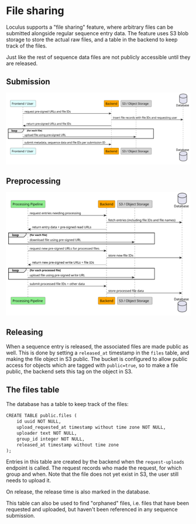 # File sharing

Loculus supports a "file sharing" feature, where arbitrary files can be submitted alongside regular sequence entry data.
The feature uses S3 blob storage to store the actual raw files, and a table in the backend to keep track of the files.

Just like the rest of sequence data files are not publicly accessible until they are released.

## Submission

![submission](./plantuml/sequenceFileSharingSubmission.svg)

## Preprocessing

![preprocessing](./plantuml/sequenceFileSharingPrepro.svg)

## Releasing

When a sequence entry is released, the associated files are made public as well.
This is done by setting a `released_at` timestamp in the `files` table, and making the file object in S3 public.
The bucket is configured to allow public access for objects which are tagged with `public=true`,
so to make a file public, the backend sets this tag on the object in S3.

## The files table

The database has a table to keep track of the files:

```
CREATE TABLE public.files (
    id uuid NOT NULL,
    upload_requested_at timestamp without time zone NOT NULL,
    uploader text NOT NULL,
    group_id integer NOT NULL,
    released_at timestamp without time zone
);
```

Entries in this table are created by the backend when the `request-uploads` endpoint is called.
The request records who made the request, for which group and when.
Note that the file does not yet exist in S3, the user still needs to upload it.

On release, the release time is also marked in the database.

This table can also be used to find "orphaned" files, i.e. files that have been requested and uploaded,
but haven't been referenced in any sequence submission.
